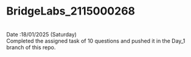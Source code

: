 # BridgeLabs_2115000268
<br>
Date :18/01/2025 (Saturday)
<br>
Completed the assigned task of 10 questions and pushed it in the Day_1 branch of this repo.
